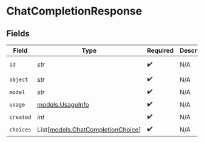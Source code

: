 # ChatCompletionResponse


## Fields

| Field                                                                  | Type                                                                   | Required                                                               | Description                                                            | Example                                                                |
| ---------------------------------------------------------------------- | ---------------------------------------------------------------------- | ---------------------------------------------------------------------- | ---------------------------------------------------------------------- | ---------------------------------------------------------------------- |
| `id`                                                                   | *str*                                                                  | :heavy_check_mark:                                                     | N/A                                                                    | cmpl-e5cc70bb28c444948073e77776eb30ef                                  |
| `object`                                                               | *str*                                                                  | :heavy_check_mark:                                                     | N/A                                                                    | chat.completion                                                        |
| `model`                                                                | *str*                                                                  | :heavy_check_mark:                                                     | N/A                                                                    | mistral-small-latest                                                   |
| `usage`                                                                | [models.UsageInfo](../models/usageinfo.md)                             | :heavy_check_mark:                                                     | N/A                                                                    |                                                                        |
| `created`                                                              | *int*                                                                  | :heavy_check_mark:                                                     | N/A                                                                    | 1702256327                                                             |
| `choices`                                                              | List[[models.ChatCompletionChoice](../models/chatcompletionchoice.md)] | :heavy_check_mark:                                                     | N/A                                                                    |                                                                        |